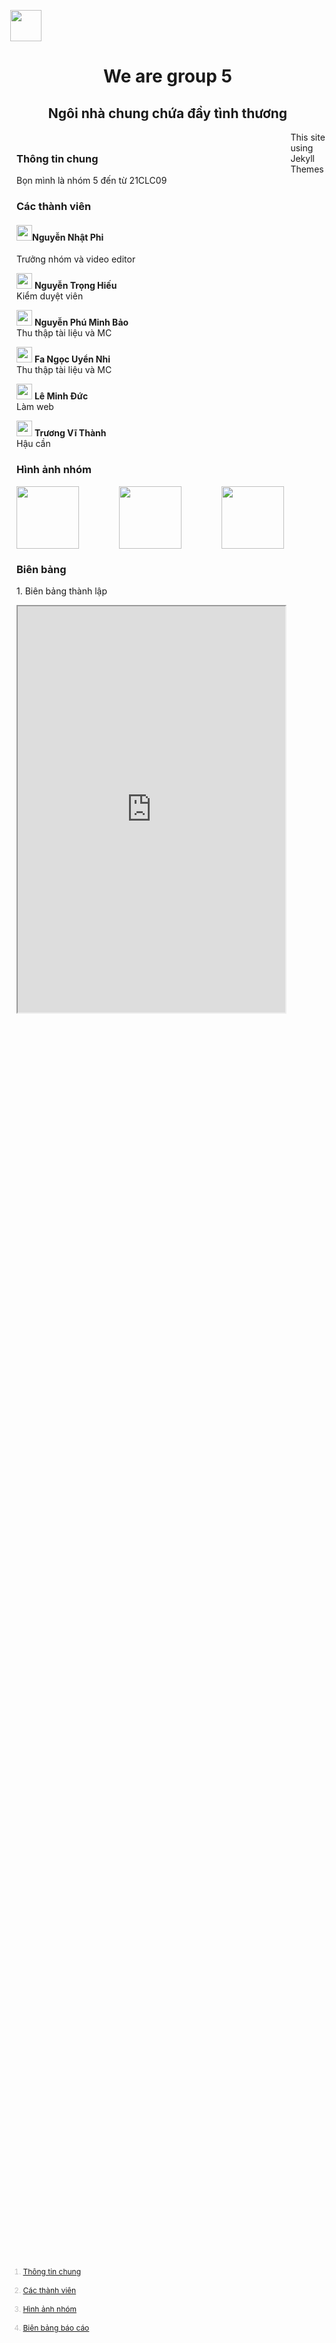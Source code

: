 <meta charset="utf-8">
<meta name="viewport" content="width=device-width, initial-scale=1">

<head>
  <style>
      body {
      margin: 0;

      }

      .column {
      float: left;
      padding: 10px;
      }
      
      .fixed {
      width: 200px;
      color: #C0C0C0;
      line-height: 30px;
      font-color: white;
      font-size: 12px;
      position: fixed;
      left: 50px;
      bottom: 200px;
      }
      
      .column.rest {
      width: 85%;}

      .row:after {
      content: "";
      display: table;
      clear: both;
    }
  </style>

  <p align="left"> <img height="50" src="https://truyenthongdaiphuc.files.wordpress.com/2015/09/dai_hoc_khoa_hoc_tu_nhien_dhqg-hcm.png"></p>
  <h1>  
    <p align="center"> We are group 5 </p> 
  </h1>
  <h2 align="center"> Ngôi nhà chung chứa đầy tình thương </h2>
</head>
  
<body>
  <div class="fixed">
    <ol>
      <li><a href="#ttc"> Thông tin chung </a></li>      
      <li><a href="#ctv"> Các thành viên </a></li>
      <li><a href="#han"> Hình ảnh nhóm </a></li>  
      <li><a href="#bbbc"> Biên bảng báo cáo </a></li>
    </ol>
  </div>

  <div class="column rest">
  <h3 id="ttc"><b>Thông tin chung</b></h3>
  Bọn mình là nhóm 5 đến từ 21CLC09

  <h3 id="ctv"><b> Các thành viên  </b></h3>  
  
  <h4>
  <a href="https://www.facebook.com/ngnhatfiii1804"><img width="25" src="https://upload.wikimedia.org/wikipedia/commons/thumb/f/ff/Facebook_logo_36x36.svg/2048px-Facebook_logo_36x36.svg.png"></a><b>Nguyễn Nhật Phi</b>
  </h4>  
    <p>Trưởng nhóm và video editor</p>    


  [<img width="25" src="https://upload.wikimedia.org/wikipedia/commons/thumb/f/ff/Facebook_logo_36x36.svg/2048px-Facebook_logo_36x36.svg.png">](https://www.facebook.com/dev.tronghieu) **Nguyễn Trọng Hiếu**   
  Kiểm duyệt viên    


  [<img width="25" src="https://upload.wikimedia.org/wikipedia/commons/thumb/f/ff/Facebook_logo_36x36.svg/2048px-Facebook_logo_36x36.svg.png">](https://www.facebook.com/profile.php?id=100010494795471) **Nguyễn Phú Minh Bảo**  
  Thu thập tài liệu và MC    


  [<img width="25" src="https://upload.wikimedia.org/wikipedia/commons/thumb/f/ff/Facebook_logo_36x36.svg/2048px-Facebook_logo_36x36.svg.png">](https://www.facebook.com/profile.php?id=100015800913107) **Fa Ngọc Uyển Nhi**     
  Thu thập tài liệu và MC  


  [<img width="25" src="https://upload.wikimedia.org/wikipedia/commons/thumb/f/ff/Facebook_logo_36x36.svg/2048px-Facebook_logo_36x36.svg.png">](https://www.facebook.com/duc.leminh2812/) **Lê Minh Đức**  
  Làm web


  [<img width="25" src="https://upload.wikimedia.org/wikipedia/commons/thumb/f/ff/Facebook_logo_36x36.svg/2048px-Facebook_logo_36x36.svg.png">](https://www.facebook.com/nomatterwhatusay) **Trương Vĩ Thành**  
  Hậu cần

  <h3 id="han"> Hình ảnh nhóm </h3>

  <p>
    <img align="left" height="100" src="https://hatrabbits.com/wp-content/uploads/2017/01/random.jpg">
    <img align="right" height="100" src="https://images.unsplash.com/photo-1494253109108-2e30c049369b?ixid=MnwxMjA3fDB8MHxzZWFyY2h8Mnx8cmFuZG9tJTIwZm9vZCUyMHN0b3JlfGVufDB8fDB8fA%3D%3D&ixlib=rb-1.2.1&w=1000&q=80">
     <p align="center"><img height="100" src="https://images.unsplash.com/photo-1481349518771-20055b2a7b24?ixid=MnwxMjA3fDB8MHxzZWFyY2h8M3x8cmFuZG9tfGVufDB8fDB8fA%3D%3D&ixlib=rb-1.2.1&w=1000&q=80"></p>
  </p>

  <h3 id="bbbc"> Biên bảng</h3>
  1. Biên bảng thành lập

  <p align="center"><iframe width="100%" height="650" src="https://docs.google.com/document/d/e/2PACX-1vTH4qTRv8KbnhMMrRSi3tLJU38AeGhWNx-z1Am6FmUVSaZnuBMURdFek-tXWZ6iNoK8PpJw7_cc9usm/pub?embedded=true"></iframe></p>
  </div>
</body>

<footer> <p> This site using Jekyll Themes </p> </footer>

